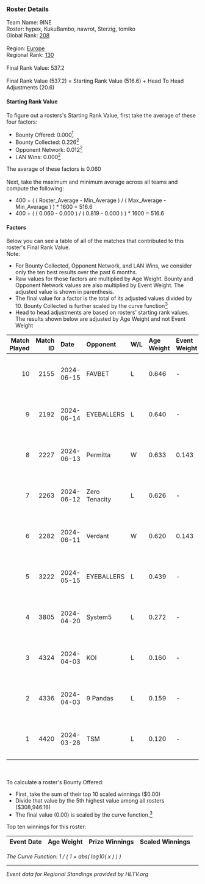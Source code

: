 ### Roster Details<br />
Team Name: 9INE<br />
Roster: hypex, KukuBambo, nawrot, Sterzig, tomiko<br />
Global Rank: [208](../../standings_global_2024_09_06.md)<br />
<br />
Region: [Europe]( ../../standings_europe_2024_09_06.md)<br />
Regional Rank: [130]( ../../standings_europe_2024_09_06.md)<br />
<br />
Final Rank Value:  537.2<br />
<br />
Final Rank Value (537.2) = Starting Rank Value (516.6) + Head To Head Adjustments (20.6)<br />

#### Starting Rank Value<br />
To figure out a rosters's Starting Rank Value, first take the average of these four factors:<br />
- Bounty Offered: 0.000[<sup>1</sup>](#table2)
- Bounty Collected: 0.226[<sup>2</sup>](#table1)
- Opponent Network: 0.012[<sup>2</sup>](#table1)
- LAN Wins: 0.000[<sup>2</sup>](#table1)

The average of these factors is 0.060<br />
<br />
Next, take the maximum and minimum average across all teams and compute the following:<br />
- 400 + ( ( Roster_Average - Min_Average ) / ( Max_Average - Min_Average ) ) * 1600 = 516.6
- 400 + ( ( 0.060 - 0.000 ) / ( 0.819 - 0.000 ) ) * 1600 = 516.6


#### Factors<br />
Below you can see a table of all of the matches that contributed to this roster's Final Rank Value.<br />
Note:<br />

- For Bounty Collected, Opponent Network, and LAN Wins, we consider only the ten best results over the past 6 months.
- Raw values for those factors are multiplied by Age Weight. Bounty and Opponent Network values are also multiplied by Event Weight. The adjusted value is shown in parenthesis.
- The final value for a factor is the total of its adjusted values divided by 10. Bounty Collected is further scaled by the curve function[<sup>3</sup>](#curveFunction)
- Head to head adjustments are based on rosters' starting rank values. The results shown below are adjusted by Age Weight and not Event Weight
<span id="table1"></span><br />


| Match Played | Match ID | Date       | Opponent      | W/L | Age Weight | Event Weight | Bounty Collected | Opponent Network | LAN Wins  | H2H Adj. | Roster                                    |
| -: | -: | :- | :- | :- | :- | :- | :- | :- | :- | -: | :- |
|           10 |     2155 | 2024-06-15 | FAVBET        | L   | 0.646      | -            | -                | -                | -         |    -3.27 | hypex, KukuBambo, nawrot, Sterzig, tomiko |
|            9 |     2192 | 2024-06-14 | EYEBALLERS    | L   | 0.640      | -            | -                | -                | -         |    -3.25 | hypex, KukuBambo, nawrot, Sterzig, tomiko |
|            8 |     2227 | 2024-06-13 | Permitta      | W   | 0.633      | 0.143        | 0.032 (0.003)    | 0.998 (0.090)    | 0 (0.000) |    17.93 | hypex, KukuBambo, nawrot, Sterzig, tomiko |
|            7 |     2263 | 2024-06-12 | Zero Tenacity | L   | 0.626      | -            | -                | -                | -         |    -0.93 | hypex, KukuBambo, nawrot, Sterzig, tomiko |
|            6 |     2282 | 2024-06-11 | Verdant       | W   | 0.620      | 0.143        | 0.011 (0.001)    | 0.365 (0.032)    | 0 (0.000) |    17.04 | hypex, KukuBambo, nawrot, Sterzig, tomiko |
|            5 |     3222 | 2024-05-15 | EYEBALLERS    | L   | 0.439      | -            | -                | -                | -         |    -2.18 | hypex, KukuBambo, Sterzig, tomiko, zEden  |
|            4 |     3805 | 2024-04-20 | System5       | L   | 0.272      | -            | -                | -                | -         |    -2.84 | hypex, KukuBambo, Sterzig, tomiko, zEden  |
|            3 |     4324 | 2024-04-03 | KOI           | L   | 0.160      | -            | -                | -                | -         |    -0.39 | hypex, KukuBambo, Sterzig, tomiko, zEden  |
|            2 |     4336 | 2024-04-03 | 9 Pandas      | L   | 0.159      | -            | -                | -                | -         |    -0.25 | hypex, KukuBambo, Sterzig, tomiko, zEden  |
|            1 |     4420 | 2024-03-28 | TSM           | L   | 0.120      | -            | -                | -                | -         |    -1.29 | KEi, KukuBambo, mynio, nawrot, tomiko     |

<br />
<span id="table2"></span><br />
To calculate a roster's Bounty Offered:<br />

- First, take the sum of their top 10 scaled winnings ($0.00)
- Divide that value by the 5th highest value among all rosters ($308,946.16)
- The final value (0.00) is scaled by the curve function.[<sup>3</sup>](#curveFunction)

Top ten winnings for this roster:<br />

| Event Date | Age Weight | Prize Winnings | Scaled Winnings |
| :- | -: | :- | :- |


<span id="curveFunction"></span>_The Curve Function: 1 / ( 1 + abs( log10( x ) ) )_<br />

---
_Event data for Regional Standings provided by HLTV.org_<br />
